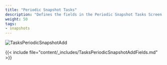 ```yaml
---
title: "Periodic Snapshot Tasks"
description: "Defines the fields in the Periodic Snapshot Tasks Screen on TrueNAS CORE."
weight: 50
tags:
- snapshots
---
```


![TasksPeriodicSnapshotAdd](/images/CORE/Tasks/TasksPeriodicSnapshotAdd.png "Creating a new Snapshot Task")

{{< include file="content/_includes/TasksPeriodicSnapshotAddFields.md" >}}
